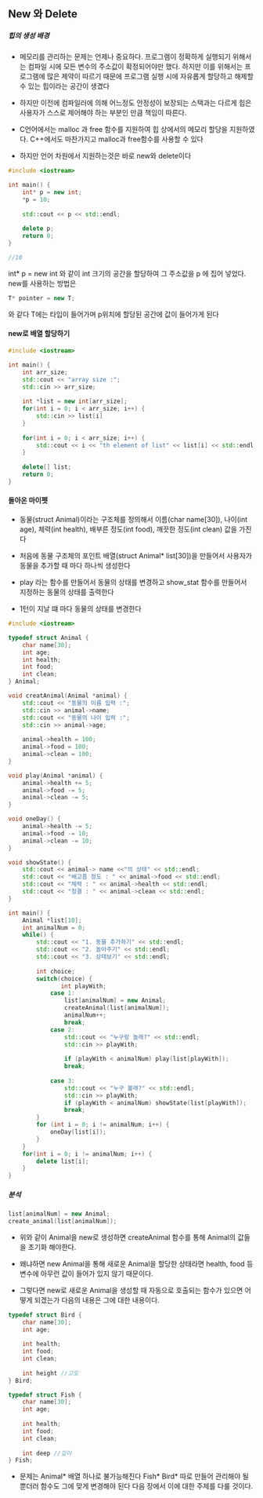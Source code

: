 ## New 와 Delete

##### 힙의 생성 배경

- 메모리를 관리하는 문제는 언제나 중요하다. 프로그램이 정확하게 실행되기 위해서는 컴파일 시에 모든 변수의 주소값이 확정되어야만 했다. 하지만 이를 위해서는 프로그램에 많은 제약이 따르기 때문에 프로그램 실행 시에 자유롭게 할당하고 해제할 수 있는 힙이라는 공간이 생겼다



- 하지만 이전에 컴파일러에 의해 어느정도 안정성이 보장되는 스택과는 다르게 힙은 사용자가 스스로 제어해야 하는 부분인 만큼 책임이 따른다.



- C언어에서는 malloc 과 free 함수를 지원하여 힙 상에서의 메모리 할당을 지원하였다. C++에서도 마찬가지고 malloc과 free함수를 사용할 수 있다
- 하지만 언어 차원에서 지원하는것은 바로 new와 delete이다 



```c++
#include <iostream>

int main() {
    int* p = new int;
    *p = 10;
    
    std::cout << p << std::endl;
    
    delete p;
    return 0;
}

//10
```

int* p = new int 와 같이 int 크기의 공간을 할당하여 그 주소값을 p 에 집어 넣었다. new를 사용하는 방법은

```c++
T* pointer = new T;	
```

와 같다 T에는 타입이 들어가며 p위치에 할당된 공간에 값이 들어가게 된다



#### new로 배열 할당하기

```c++
#include <iostream>

int main() { 
    int arr_size;
    std::cout << "array size :";
    std::cin >> arr_size;
    
    int *list = new int[arr_size];
    for(int i = 0; i < arr_size; i++) {
        std::cin >> list[i]
    }
    
    for(int i = 0; i < arr_size; i++) { 
    	std::cout << i << "th element of list" << list[i] << std::endl;
    }
    
    delete[] list;
    return 0;
}
```



#### 돌아온 마이펫

- 동물(struct Animal)이라는 구조체를 정의해서 이름(char name[30]), 나이(int age), 체력(int health), 배부른 정도(int food), 깨끗한 정도(int clean) 값을 가진다

- 처음에 동물 구조체의 포인트 배열(struct Animal* list[30])을 만들어서 사용자가 동물을 추가할 때 마다 하나씩 생성한다
- play 라는 함수를 만들어서 동물의 상태를 변경하고 show_stat 함수를 만들어서 지정하는 동물의 상태를 출력한다
- 1턴이 지날 떄 마다 동물의 상태를 변경한다

```c++
#include <iostream>

typedef struct Animal {
    char name[30];
    int age;
    int health;
    int food;
    int clean;
} Animal;

void creatAnimal(Animal *animal) {
    std::cout << "동물의 이름 입력 :";
    std::cin >> animal->name;
    std::cout << "동물의 나이 입력 :";
    std::cin >> animal->age;
    
    animal->health = 100;
    animal->food = 100;
    animal->clean = 100;
}

void play(Animal *animal) { 
    animal->health += 5;
    animal->food -= 5;
    animal->clean -= 5;
}

void oneDay() {
    animal->health -= 5;
    animal->food -= 10;
    animal->clean -= 10;
}

void showState() {
    std::cout << animal-> name <<"의 상태" << std::endl;
    std::cout << "배고픔 정도 : " << animal->food << std::endl;
    std::cout << "체력 : " << animal->health << std::endl;
    std::cout << "청결 : " << animal->clean << std::endl;
}

int main() {
 	Animal *list[10];
    int animalNum = 0;
    while() {
        std::cout << "1. 동물 추가하기" << std::endl;
        std::cout << "2. 놀아주기" << std::endl;
        std::cout << "3. 상태보기" << std::endl;
        
        int choice;
        switch(choice) {
               int playWith;
            case 1:
				list[animalNum] = new Animal;
                createAnimal(list[animalNum]);
                animalNum++;
                break;
            case 2:
                std::cout << "누구랑 놀래?" << std::endl;
                std::cin >> playWith;
                
                if (playWith < animalNum) play(list[playWith]);
                break;
                
            case 3:
                std::cout << "누구 볼래?" << std::endl;
                std::cin >> playWith;
                if (playWith < animalNum) showState(list[playWith]);
                break;
        }
        for (int i = 0; i != animalNum; i++) {
            oneDay(list[i]);
        }
    }
    for(int i = 0; i != animalNum; i++) {
        delete list[i];
    }
}
```

##### 분석

```c++
list[animalNum] = new Animal;
create_animal(list[animalNum]);
```

- 위와 같이 Animal을 new로 생성하면 createAnimal 함수를 통해 Animal의 값들을 초기화 해야한다.

- 왜냐하면 new Animal을 통해 새로운 Animal을 할당한 상태라면 health, food 등 변수에 아무런 값이 들어가 있지 않기 때문이다.
- 그렇다면 new로 새로운 Animal을 생성할 때 자동으로 호출되는 함수가 있으면 어떻게 되겠는가 다음의 내용은 그에 대한 내용이다.



```c++
typedef struct Bird {
    char name[30];
    int age;
    
    int health;
    int food;
    int clean;
    
    int height //고도
} Bird;

typedef struct Fish {
    char name[30];
    int age;
    
    int health;
    int food;
    int clean;
    
    int deep //깊이
} Fish;

```

- 문제는 Animal* 배열 하나로 불가능해진다 Fish* Bird* 따로 만들어 관리해야 될 뿐더러 함수도 그에 맞게 변경해야 된다 다음 장에서 이에 대한 주제를 다룰 것이다.
